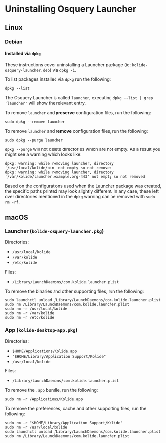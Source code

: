 # Uninstalling Osquery Launcher

## Linux

### Debian

#### Installed via `dpkg`

These instructions cover uninstalling a Launcher package (ie: `kolide-osquery-launcher.deb`) via `dpkg -i`.

To list packages installed via `dpkg` run the following:

```
dpkg --list
```

The Osquery Launcher is called `launcher`, executing `dpkg --list | grep 'launcher'` will show the relevant entry.

To remove `launcher` and **preserve** configuration files, run the following:

```
sudo dpkg --remove launcher
```

To remove `launcher` and **remove** configuration files, run the following:

```
sudo dpkg --purge launcher
```

`dpkg --purge` will not delete directories which are not empty. As a result you might see a warning which looks like: 

```
dpkg: warning: while removing launcher, directory '/usr/local/kolide/bin' not empty so not removed
dpkg: warning: while removing launcher, directory '/var/kolide/launcher.example.org-443' not empty so not removed
```

Based on the configurations used when the Launcher package was created, the specific paths printed may look slightly different. In any case, these left over directories mentioned in the `dpkg` warning can be removed with `sudo rm -rf`.

## macOS

### Launcher (`kolide-osquery-launcher.pkg`)

Directories:

- `/usr/local/kolide`
- `/var/kolide`
- `/etc/kolide`

Files:
- `/Library/LaunchDaemons/com.kolide.launcher.plist`

To remove the binaries and other supporting files, run the following:

```
sudo launchctl unload /Library/LaunchDaemons/com.kolide.launcher.plist
sudo rm /Library/LaunchDaemons/com.kolide.launcher.plist
sudo rm -r /usr/local/kolide
sudo rm -r /var/kolide
sudo rm -r /etc/kolide
```

### App (`kolide-desktop-app.pkg`)

Directories:
- `$HOME/Applications/Kolide.app`
- `"$HOME/Library/Application Support/Kolide"`
- `/usr/local/kolide`


Files:
- `/Library/LaunchDaemons/com.kolide.launcher.plist`

To remove the `.app` bundle, run the following:

```
sudo rm -r /Applications/Kolide.app
```

To remove the preferences, cache and other supporting files, run the following:

```
sudo rm -r "$HOME/Library/Application Support/Kolide"
sudo rm -r /usr/local/kolide
sudo launchctl unload /Library/LaunchDaemons/com.kolide.launcher.plist
sudo rm /Library/LaunchDaemons/com.kolide.launcher.plist
```

